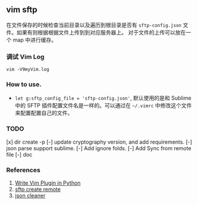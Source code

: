 ## vim sftp

在文件保存的时候检查当前目录以及遍历到根目录是否有 `sftp-config.json` 文件。如果有则根据根据文件上传到到对应服务器上。
对于文件的上传可以放在一个 map 中进行缓存。


### 调试 Vim Log


```
vim -V9myVim.log
```


### How to use.

- `let g:sftp_config_file = 'sftp-config.json'`, 默认使用的是和 Sublime 中的 SFTP 插件配置文件名是一样的。可以通过在 `~/.vimrc` 中修改这个文件来配置配置自己的文件。


### TODO

[x] dir create -p
[-] update cryptography version, and add requirements.
[-] json parse support sublime.
[-] Add ignore folds.
[-] Add Sync from remote file
[-] doc

### References

1. [Write Vim Plugin in Python](http://candidtim.github.io/vim/2017/08/11/write-vim-plugin-in-python.html)
2. [sftp create remote](https://stackoverflow.com/questions/14819681/upload-files-using-sftp-in-python-but-create-directories-if-path-doesnt-exist?answertab=votes#tab-top)
3. [json cleaner](https://gist.github.com/AaronFlower/2ba0dce3ad9d78bcaa00a017ecdb7c57)
